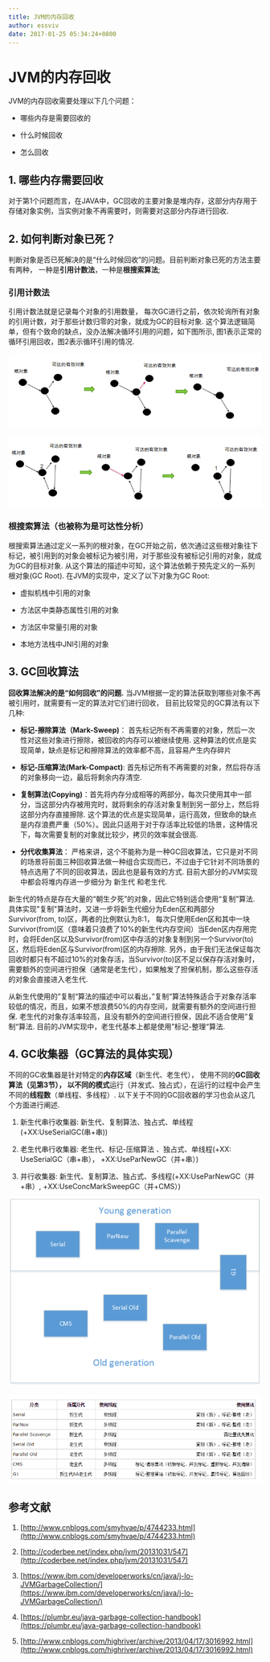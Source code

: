 ```yaml
---
title: JVM的内存回收
author: essviv
date: 2017-01-25 05:34:24+0800
---
```


# JVM的内存回收

JVM的内存回收需要处理以下几个问题：

* 哪些内存是需要回收的

* 什么时候回收

* 怎么回收

## 1. 哪些内存需要回收

对于第1个问题而言，在JAVA中，GC回收的主要对象是堆内存，这部分内存用于存储对象实例，当实例对象不再需要时，则需要对这部分内存进行回收.

## 2. 如何判断对象已死？

判断对象是否已死解决的是“什么时候回收”的问题。目前判断对象已死的方法主要有两种， 一种是**引用计数法**，一种是**根搜索算法**; 


### 引用计数法
引用计数法就是记录每个对象的引用数量， 每次GC进行之前，依次轮询所有对象的引用计数，对于那些计数归零的对象，就成为GC的目标对象. 这个算法逻辑简单，但有个致命的缺点，没办法解决循环引用的问题，如下图所示, 图1表示正常的循环引用回收，图2表示循环引用的情况.

![gc-root](https://github.com/Essviv/images/blob/master/gc-root.png?raw=true)

![gc-root](https://github.com/Essviv/images/blob/master/gc-root-2.png?raw=true)

### 根搜索算法（也被称为是可达性分析）
根搜索算法通过定义一系列的根对象，在GC开始之前，依次通过这些根对象往下标记，被引用到的对象会被标记为被引用，对于那些没有被标记引用的对象，就成为GC的目标对象. 从这个算法的描述中可知，这个算法依赖于预先定义的一系列根对象(GC Root). 在JVM的实现中，定义了以下对象为GC Root: 

* 虚拟机栈中引用的对象

* 方法区中类静态属性引用的对象

* 方法区中常量引用的对象

* 本地方法栈中JNI引用的对象

## 3. GC回收算法

**回收算法解决的是“如何回收”的问题.** 当JVM根据一定的算法获取到哪些对象不再被引用时，就需要有一定的算法对它们进行回收， 目前比较常见的GC算法有以下几种: 

* **标记-擦除算法（Mark-Sweep)**： 首先标记所有不再需要的对象，然后一次性对这些对象进行擦除，被回收的内存可以被继续使用. 这种算法的优点是实现简单，缺点是标记和擦除算法的效率都不高，且容易产生内存碎片

* **标记-压缩算法(Mark-Compact)**: 首先标记所有不再需要的对象，然后将存活的对象移向一边，最后将剩余内存清空. 

* **复制算法(Copying)**：首先将内存分成相等的两部分，每次只使用其中一部分，当这部分内存被用完时，就将剩余的存活对象复制到另一部分上，然后将这部分内存直接擦除. 这个算法的优点是实现简单，运行高效，但致命的缺点是内存浪费严重（50%）。因此只适用于对于存活率比较低的场景，这种情况下，每次需要复制的对象就比较少，拷贝的效率就会很高.

* **分代收集算法**： 严格来讲，这个不能称为是一种GC回收算法，它只是对不同的场景将前面三种回收算法做一种组合实现而已，不过由于它针对不同场景的特点选用了不同的回收算法，因此也是最有效的方式. 目前大部分的JVM实现中都会将堆内存进一步细分为 新生代 和老生代.

新生代的特点是存在大量的“朝生夕死”的对象，因此它特别适合使用“复制”算法. 具体实现"复制"算法时，又进一步将新生代细分为Eden区和两部分Survivor(from, to)区，两者的比例默认为8:1， 每次只使用Eden区和其中一块Survivor(from)区（意味着只浪费了10%的新生代内存空间）当Eden区内存用完时，会将Eden区以及Survivor(from)区中存活的对象复制到另一个Survivor(to)区，然后将Eden区与Survivor(from)区的内存擦除. 另外，由于我们无法保证每次回收时都只有不超过10%的对象存活，当Survivor(to)区不足以保存存活对象时，需要额外的空间进行担保（通常是老生代），如果触发了担保机制，那么这些存活的对象会直接进入老生代.

从新生代使用的”复制“算法的描述中可以看出，”复制“算法特殊适合于对象存活率较低的情况，而且，如果不想浪费50%的内存空间，就需要有额外的空间进行担保. 老生代的对象存活率较高，且没有额外的空间进行担保，因此不适合使用”复制“算法. 目前的JVM实现中，老生代基本上都是使用”标记-整理“算法. 

## 4. GC收集器（GC算法的具体实现）

不同的GC收集器是针对特定的**内存区域**（新生代、老生代）， 使用不同的**GC回收算法（**见第3节）， 以不同的**模式**运行（并发式、独占式），在运行的过程中会产生不同的**线程数**（单线程、多线程）. 以下关于不同的GC回收器的学习也会从这几个方面进行阐述.

1. 新生代串行收集器:  新生代、复制算法、独占式、单线程(+XX:UseSerialGC(串+串))

2. 老生代串行收集器: 老生代、标记-压缩算法 、独占式、单线程(+XX: UseSerialGC（串+串）， +XX:UseParNewGC（并+串）)

3. 并行收集器: 新生代、复制算法、独占式、多线程(+XX:UseParNewGC（并+串）, +XX:UseConcMarkSweepGC（并+CMS）)

![gc-collector](https://github.com/Essviv/images/blob/master/gc-collector.png?raw=true)

![gc-collector](https://github.com/Essviv/images/blob/master/gc-collector-2.jpg?raw=true)

## 参考文献

1. [http://www.cnblogs.com/smyhvae/p/4744233.html](http://www.cnblogs.com/smyhvae/p/4744233.html)

2. [http://coderbee.net/index.php/jvm/20131031/547](http://coderbee.net/index.php/jvm/20131031/547)

3. [https://www.ibm.com/developerworks/cn/java/j-lo-JVMGarbageCollection/](https://www.ibm.com/developerworks/cn/java/j-lo-JVMGarbageCollection/)

4. [https://plumbr.eu/java-garbage-collection-handbook](https://plumbr.eu/java-garbage-collection-handbook)

5. [http://www.cnblogs.com/highriver/archive/2013/04/17/3016992.html](http://www.cnblogs.com/highriver/archive/2013/04/17/3016992.html)

 